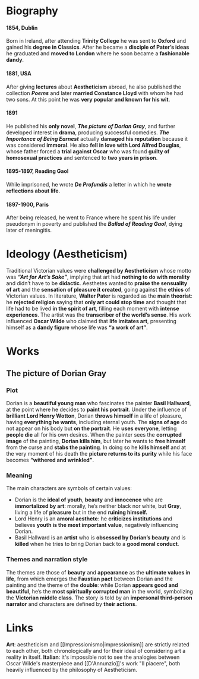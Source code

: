 # Biography
#### 1854, Dublin
Born in Ireland, after attending **Trinity College** he was sent to **Oxford** and gained his **degree in Classics**. After he became a **disciple of Pater’s ideas** he graduated and **moved to London** where he soon became a **fashionable dandy**.
#### 1881, USA
After giving **lectures** about **Aestheticism** abroad, he also published the collection ***Poems*** and later **married Constance Lloyd** with whom he had two sons. At this point he was **very popular and known for his wit**. 
#### 1891
He published his **only novel**, ***The picture of Dorian Gray***, and further developed interest in **drama**, producing successful comedies. ***The Importance of Being Earnest*** actually **damaged his reputation** because it was considered **immoral**. He also **fell in love with Lord Alfred Douglas**, whose father forced a **trial against Oscar** who was found **guilty of homosexual practices** and sentenced to **two years in prison**.
#### 1895-1897, Reading Gaol
While imprisoned, he wrote ***De Profundis*** a letter in which he **wrote reflections about life**.
#### 1897-1900, Paris
After being released, he went to France where he spent his life under pseudonym in poverty and published the ***Ballad of Reading Gaol***, dying later of meningitis.
# Ideology (Aestheticism)
Traditional Victorian values were **challenged by Aestheticism** whose motto was _**“Art for Art’s Sake”**_, implying that art had **nothing to do with morality** and didn’t have to be **didactic**. Aesthetes wanted to **praise the sensuality of art** and the **sensation of pleasure it created**, going against the **ethics** of Victorian values. In literature, **Walter Pater** is regarded as the **main theorist**: he **rejected religion** saying that **only art could stop time** and thought that life had to be lived **in the spirit of art**, filling each moment with **intense experiences**. The artist was the **transcriber of the world’s sense**. His work influenced **Oscar Wilde** who claimed that **life imitates art**, presenting himself as a **dandy figure** whose life was **“a work of art”**.
# Works
## The picture of Dorian Gray
### Plot
Dorian is a **beautiful young man** who fascinates the painter **Basil Hallward**, at the point where he decides to **paint his portrait**. Under the influence of **brilliant Lord Henry Wotton**, Dorian **throws himself** in a life of pleasure, having **everything he wants**, including eternal youth. The **signs of age** do not appear on his body but **on the portrait**. He **uses everyone**, letting **people die** all for his own desires. When the painter sees the **corrupted image** of the painting, **Dorian kills him**, but later he wants to **free himself** from the curse and **stabs the painting**. In doing so he **kills himself** and at the very moment of his death the **picture returns to its purity** while his face becomes **“withered and wrinkled”**.
### Meaning
The main characters are symbols of certain values:
- Dorian is the **ideal of youth**, **beauty** and **innocence** who are **immortalized by art**: morally, he’s neither black nor white, but **Gray**, living a life of **pleasure** but in the end **ruining himself.**
- Lord Henry is an **amoral aesthete**: he **criticizes institutions** and believes **youth is the most important value**, negatively influencing Dorian.
- Basil Hallward is an **artist** who is **obsessed by Dorian’s beauty** and is **killed** when he tries to bring Dorian back to a **good moral conduct**.
### Themes and narration style
The themes are those of **beauty** and **appearance** as the **ultimate values in life**, from which emerges the **Faustian pact** between Dorian and the painting and the theme of the **double**: while Dorian **appears good and beautiful**, he’s the **most spiritually corrupted man** in the world, symbolizing the **Victorian middle class**. The story is told by an **impersonal third-person narrator** and characters are defined by **their actions**.
# Links
**Art**: aestheticism and [[Impressionismo|impressionism]] are strictly related to each other, both chronologically and for their ideal of considering art a reality in itself.
**Italian**: it's impossible not to see the analogies between Oscar Wilde's masterpiece and [[D'Annunzio]]'s work "Il piacere", both heavily influenced by the philosophy of Aestheticism.